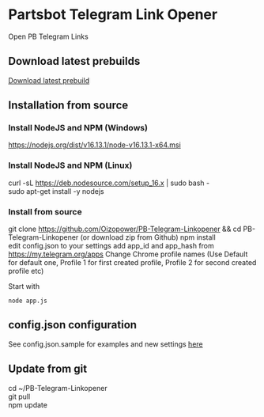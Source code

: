 # Partsbot Telegram Link Opener
Open PB Telegram Links

## Download latest prebuilds  
[Download latest prebuild](https://github.com/Oizopower/PB-Telegram-Linkopener/releases)

## Installation from source   

### Install NodeJS and NPM (Windows)
https://nodejs.org/dist/v16.13.1/node-v16.13.1-x64.msi

### Install NodeJS and NPM (Linux)
curl -sL https://deb.nodesource.com/setup_16.x | sudo bash -  
sudo apt-get install -y nodejs  
  
### Install from source
git clone https://github.com/Oizopower/PB-Telegram-Linkopener && cd PB-Telegram-Linkopener  (or download zip from Github)
npm install  
edit config.json to your settings
add app_id and app_hash from https://my.telegram.org/apps 
Change Chrome profile names (Use Default for default one, Profile 1 for first created profile, Profile 2 for second created profile etc)


Start with
```
node app.js
```

## config.json configuration
See config.json.sample for examples and new settings [here](config.json.sample)


## Update from git
cd ~/PB-Telegram-Linkopener  
git pull  
npm update   